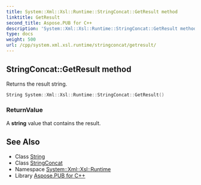 ```yaml
---
title: System::Xml::Xsl::Runtime::StringConcat::GetResult method
linktitle: GetResult
second_title: Aspose.PUB for C++
description: 'System::Xml::Xsl::Runtime::StringConcat::GetResult method. Returns the result string in C++.'
type: docs
weight: 500
url: /cpp/system.xml.xsl.runtime/stringconcat/getresult/
---
```

## StringConcat::GetResult method


Returns the result string.

```cpp
String System::Xml::Xsl::Runtime::StringConcat::GetResult()
```


### ReturnValue

A **string** value that contains the result.

## See Also

* Class [String](../../../system/string/)
* Class [StringConcat](../)
* Namespace [System::Xml::Xsl::Runtime](../../)
* Library [Aspose.PUB for C++](../../../)
